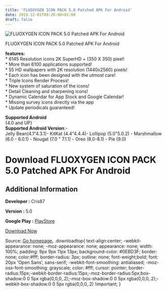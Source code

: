 ```yaml
---
title: 'FLUOXYGEN ICON PACK 5.0 Patched APK For Android'
date: 2019-12-01T09:28:00+01:00
draft: false
---
```


![FLUOXYGEN ICON PACK 5.0 Patched APK For Android](https://i1.wp.com/apkhome.net/wp-content/uploads/2019/11/FLUOXYGEN-ICON-PACK-5.0-Patched.png "FLUOXYGEN ICON PACK 5.0 Patched APK For Android")

  

FLUOXYGEN ICON PACK 5.0 Patched APK For Android

**features:**  
\* 6145 Resolution icons 2K SuperHD + (350 X 350) pixel!  
\* More than 6100 applications supported!  
\* 55 HD wallpapers with 2K resolution (1440x2560) pixels!  
\* Each icon has been designed with the utmost care!  
\* Triple Icons Render Process!  
\* New system of saturation of the icons!  
\* Detail Cleaning and sharpening icons!  
\* Dynamic Calendar for App Stock and Google Calendar!  
\* Missing survey icons directly via the app  
\* Update periodicals guaranteed!

**Supported Android**  
{4.0 and UP}  
**Supported Android Version**:-  
Jelly Bean(4.1"4.3.1)- KitKat (4.4"4.4.4)- Lollipop (5.0"5.0.2) - Marshmallow (6.0 - 6.0.1) - Nougat (7.0 " 7.1.1) - Oreo (8.0-8.1) - Pie (9.0)

Download FLUOXYGEN ICON PACK 5.0 Patched APK For Android
========================================================

Additional Information
----------------------

**Developer :** Cris87

**Version :** 5.0

**Google Play :** [PlayStore](https://play.google.com/store/apps/details?id=com.cris87.fluoxygen)

  

[Download Now](https://store4app.co/post/fluoxygen-icon-pack-5-0-patched-apk-for-android_1575131690)

  
Source: [Go homepage.](https://store4app.co/post/fluoxygen-icon-pack-5-0-patched-apk-for-android_1575131690) .downloadtop{ text-align:center; -webkit-appearance: none; -moz-appearance: none; appearance: none; width: 100%; padding: 9px 9px 11px 13px; background-color: #0EBD3F; border: none; color:#fff; border-radius: 3px; outline: none; font-weight;bold; font: 20px 'Open Sans', sans-serif; -webkit-font-smoothing: antialiased; -moz-osx-font-smoothing: grayscale; color: #fff; cursor: pointer; border-radius:15px;-webkit-border-radius:15px;-moz-border-radius:5px;box-shadow:0 0 5px rgba(0,0,0,.2);-moz-box-shadow:0 0 5px rgba(0,0,0,.2);-webkit-box-shadow:0 0 5px rgba(0,0,0,.2) !important; }